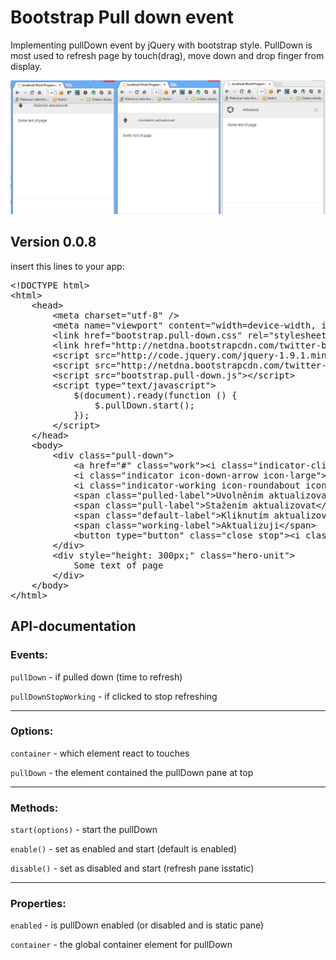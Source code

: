 Bootstrap Pull down event
=========================

Implementing pullDown event by jQuery with bootstrap style. 
PullDown is most used to refresh page by touch(drag), move down and drop finger from display.


<img src="preview.jpg" alt="Preview" />

## Version 0.0.8


insert this lines to your app:

<pre>
&lt;!DOCTYPE html>
&lt;html>
	&lt;head>
		&lt;meta charset="utf-8" />
		&lt;meta name="viewport" content="width=device-width, initial-scale=1.0, maximum-scale=1.0, minimum-scale=1.0, user-scalable=0" />
		&lt;link href="bootstrap.pull-down.css" rel="stylesheet" media="screen">
		&lt;link href="http://netdna.bootstrapcdn.com/twitter-bootstrap/2.3.1/css/bootstrap-combined.min.css" rel="stylesheet">
		&lt;script src="http://code.jquery.com/jquery-1.9.1.min.js">&lt;/script>
		&lt;script src="http://netdna.bootstrapcdn.com/twitter-bootstrap/2.3.1/js/bootstrap.min.js">&lt;/script>
		&lt;script src="bootstrap.pull-down.js">&lt;/script>
		&lt;script type="text/javascript">
			$(document).ready(function () {
				$.pullDown.start();
			});
		&lt;/script>
	&lt;/head>
	&lt;body>
		&lt;div class="pull-down">
			&lt;a href="#" class="work">&lt;i class="indicator-click icon-refresh icon-large">&lt;/i>&lt;/a>
			&lt;i class="indicator icon-down-arrow icon-large">&lt;/i>
			&lt;i class="indicator-working icon-roundabout icon-large">&lt;/i>
			&lt;span class="pulled-label">Uvolněním aktualizovat&lt;/span>
			&lt;span class="pull-label">Stažením aktualizovat&lt;/span>
			&lt;span class="default-label">Kliknutím aktualizovat&lt;/span>
			&lt;span class="working-label">Aktualizuji&lt;/span>
			&lt;button type="button" class="close stop">&lt;i class="icon-large icon-remove-2">&lt;/i>&lt;/button>
		&lt;/div>
		&lt;div style="height: 300px;" class="hero-unit">
			Some text of page
		&lt;/div>
	&lt;/body>
&lt;/html>
</pre>


API-documentation
-----------------

### Events:

<code>pullDown</code>
	- if pulled down (time to refresh)
	
<code>pullDownStopWorking</code>
	- if clicked to stop refreshing


-----------------------------------------------------------------
### Options:

<code>container</code>
	- which element react to touches

<code>pullDown</code>
	- the element contained the pullDown pane at top


-----------------------------------------------------------------
### Methods:

<code>start(options)</code>
	- start the pullDown

<code>enable()</code>
	- set as enabled and start (default is enabled)

<code>disable()</code>
	- set as disabled and start (refresh pane isstatic)


-----------------------------------------------------------------
### Properties:

<code>enabled</code>
	- is pullDown enabled (or disabled and is static pane)

<code>container</code>
	- the global container element for pullDown
